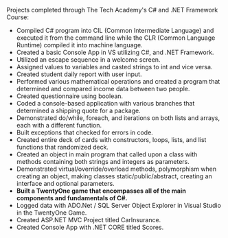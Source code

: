 Projects completed through The Tech Academy's C# and .NET Framework Course:
<ul>
  <li>Compiled C# program into CIL (Common Intermediate Language) and executed it from the command line
    while the CLR (Common Language Runtime) compiled it into machine language.
  <li>Created a basic Console App in VS utilizing C#, and .NET Framework.
  <li>Utilized an escape sequence in a welcome screen.
  <li>Assigned values to variables and casted strings to int and vice versa.
  <li>Created student daily report with user input.
  <li>Performed various mathematical operations and created a program that determined and compared income data between two people.
  <li>Created questionnaire using boolean.
  <li>Coded a console-based application with various branches that determined a shipping quote for a package.
  <li>Demonstrated do/while, foreach, and iterations on both lists and arrays, each with a different function.
  <li>Built exceptions that checked for errors in code.
  <li>Created entire deck of cards with constructors, loops, lists, and list functions that randomized deck.
  <li>Created an object in main program that called upon a class with methods containing both strings and integers as parameters.
  <li>Demonstrated virtual/override/overload methods, polymorphism when creating an object, making classes static/public/abstract, creating an interface and optional        parameters.
  <li><b>Built a TwentyOne game that encompasses all of the main components and fundamentals of C#. </b>
  <li>Logged data with ADO.Net / SQL Server Object Explorer in Visual Studio in the TwentyOne Game. 
  <li>Created ASP.NET MVC Project titled CarInsurance.
  <li>Created Console App with .NET CORE titled Scores.
